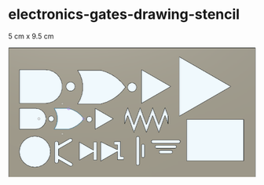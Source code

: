 # electronics-gates-drawing-stencil

5 cm x 9.5 cm

![stencil](https://github.com/Vikk20/electronics-gates-drawing-stencil/blob/main/stencil.png)
